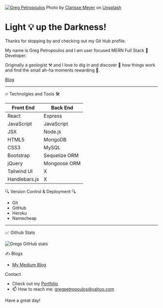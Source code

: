 [![Greg Petropoulos](https://user-images.githubusercontent.com/68525155/114371971-0dbace00-9b4f-11eb-8854-9787e4eff355.jpg)](https://gregpetropoulos.dev)
Photo by <a href="https://unsplash.com/@clarissemeyer?utm_source=unsplash&utm_medium=referral&utm_content=creditCopyText">Clarisse Meyer</a> on <a href="https://unsplash.com/s/photos/background?utm_source=unsplash&utm_medium=referral&utm_content=creditCopyText">Unsplash</a>
  

# Light 💡 up the Darkness! 
<!---GregPetropoulos--->
<!---Greg Petropoulos--->
<!---Greg--->



Thanks for stopping by and checking out my Git Hub profile.

My name is Greg Petropoulos and I am user focused MERN Full Stack 🥞 Developer. 

Originally a geologist ⚒ and I love to dig in and discover 🔬 how things work and find the small ah-ha moments rewarding 🎉.
 
 
 [Blog](https://gregpetropoulos.medium.com/)

*******


🔥 Technolgies and Tools 🛠️


 Front End|Back End
------------|-------------                           
React|Express
JavaScript|JavaScript
JSX|Node.js
HTML5|MongoDB
CSS3|MySQL
Bootstrap|Sequelize ORM
jQuery|Mongoose ORM
Tailwind UI|X
Handlebars.js|X
 
 
 

🔍 Version Control & Deployment 🔍
 -  Git
 -  GitHub 
 -  Heroku
 -  Namecheap
****
📈 Github Stats


![Gregs GitHub stats](https://github-readme-stats.vercel.app/api?username=gregpetropoulos&hide=stars&show_icons=true&theme=radical)


✍ Blogs
 - [My Medium Blog](https://gregpetropoulos.medium.com/)

Contact
- Check out my [Portfolio](https://gregpetropoulos.dev)
- 📫 How to reach me: <gregpetropoulos@yahoo.com>

Have a great day!

<!--
**GregPetropoulos/GregPetropoulos** is a ✨ _special_ ✨ repository because its `README.md` (this file) appears on your GitHub profile.



Here are some ideas to get you started:

- 🔭 I’m currently working on ...
- 🌱 I’m currently learning ...
- 👯 I’m looking to collaborate on ...
- 🤔 I’m looking for help with ...
- 💬 Ask me about ...
- 📫 How to reach me: ...
- 😄 Pronouns: ...
- ⚡ Fun fact: ...
-->
